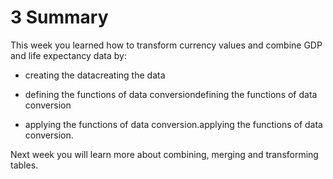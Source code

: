 # 3 Summary


This week you learned how to transform currency values and combine GDP and life expectancy data by:

* creating the datacreating the data

* defining the functions of data conversiondefining the functions of data conversion

* applying the functions of data conversion.applying the functions of data conversion.

Next week you will learn more about combining, merging and transforming tables.

